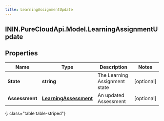 ```yaml
---
title: LearningAssignmentUpdate
---
```

## ININ.PureCloudApi.Model.LearningAssignmentUpdate

## Properties

|Name | Type | Description | Notes|
|------------ | ------------- | ------------- | -------------|
| **State** | **string** | The Learning Assignment state | [optional] |
| **Assessment** | [**LearningAssessment**](LearningAssessment.html) | An updated Assessment | [optional] |
{: class="table table-striped"}


